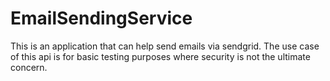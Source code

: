 # EmailSendingService
This is an application that can help send emails via sendgrid. The use case of this api is for basic testing purposes where security is not the ultimate concern. 
